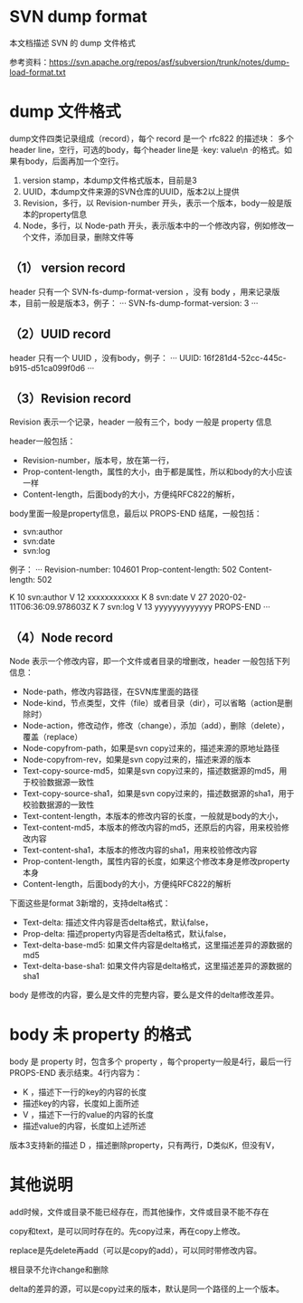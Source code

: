 # SVN dump format

本文档描述 SVN 的 dump 文件格式

参考资料：https://svn.apache.org/repos/asf/subversion/trunk/notes/dump-load-format.txt

# dump 文件格式

dump文件四类记录组成（record），每个 record 是一个 rfc822 的描述块：
  多个 header line，空行，可选的body，每个header line是 ·key: value\n ·的格式。如果有body，后面再加一个空行。

1. version stamp，本dump文件格式版本，目前是3
1. UUID，本dump文件来源的SVN仓库的UUID，版本2以上提供
1. Revision，多行，以 Revision-number 开头，表示一个版本，body一般是版本的property信息
1. Node，多行，以 Node-path 开头，表示版本中的一个修改内容，例如修改一个文件，添加目录，删除文件等

## （1） version record

header 只有一个 SVN-fs-dump-format-version ，没有 body ，用来记录版本，目前一般是版本3，例子：
···
SVN-fs-dump-format-version: 3
···

## （2）UUID record

header 只有一个 UUID ，没有body，例子：
···
UUID: 16f281d4-52cc-445c-b915-d51ca099f0d6
···

## （3）Revision record

Revision 表示一个记录，header 一般有三个，body 一般是 property 信息

header一般包括：
* Revision-number，版本号，放在第一行，
* Prop-content-length，属性的大小，由于都是属性，所以和body的大小应该一样
* Content-length，后面body的大小，方便纯RFC822的解析，

body里面一般是property信息，最后以 PROPS-END 结尾，一般包括：
* svn:author
* svn:date
* svn:log

例子：
···
Revision-number: 104601
Prop-content-length: 502
Content-length: 502

K 10
svn:author
V 12
xxxxxxxxxxxx
K 8
svn:date
V 27
2020-02-11T06:36:09.978603Z
K 7
svn:log
V 13
yyyyyyyyyyyyy
PROPS-END
···

## （4）Node record

Node 表示一个修改内容，即一个文件或者目录的增删改，header 一般包括下列信息：
* Node-path，修改内容路径，在SVN库里面的路径
* Node-kind，节点类型，文件（file）或者目录（dir），可以省略（action是删除时）
* Node-action，修改动作，修改（change），添加（add），删除（delete），覆盖（replace）
* Node-copyfrom-path，如果是svn copy过来的，描述来源的原地址路径
* Node-copyfrom-rev，如果是svn copy过来的，描述来源的版本
* Text-copy-source-md5，如果是svn copy过来的，描述数据源的md5，用于校验数据源一致性
* Text-copy-source-sha1，如果是svn copy过来的，描述数据源的sha1，用于校验数据源的一致性
* Text-content-length，本版本的修改内容的长度，一般就是body的大小，
* Text-content-md5，本版本的修改内容的md5，还原后的内容，用来校验修改内容
* Text-content-sha1，本版本的修改内容的sha1，用来校验修改内容
* Prop-content-length，属性内容的长度，如果这个修改本身是修改property本身
* Content-length，后面body的大小，方便纯RFC822的解析
    
下面这些是format 3新增的，支持delta格式：
* Text-delta: 描述文件内容是否delta格式，默认false，
* Prop-delta: 描述property内容是否delta格式，默认false，
* Text-delta-base-md5: 如果文件内容是delta格式，这里描述差异的源数据的md5
* Text-delta-base-sha1: 如果文件内容是delta格式，这里描述差异的源数据的sha1

body 是修改的内容，要么是文件的完整内容，要么是文件的delta修改差异。

# body 未 property 的格式

body 是 property 时，包含多个 property ，每个property一般是4行，最后一行 PROPS-END 表示结束。4行内容为：
* K <len>，描述下一行的key的内容的长度
* 描述key的内容，长度如上面所述
* V <len>，描述下一行的value的内容的长度
* 描述value的内容，长度如上述所述

版本3支持新的描述 D ，描述删除property，只有两行，D类似K，但没有V，

# 其他说明

add时候，文件或目录不能已经存在，而其他操作，文件或目录不能不存在

copy和text，是可以同时存在的。先copy过来，再在copy上修改。

replace是先delete再add（可以是copy的add），可以同时带修改内容。

根目录不允许change和删除

delta的差异的源，可以是copy过来的版本，默认是同一个路径的上一个版本。

